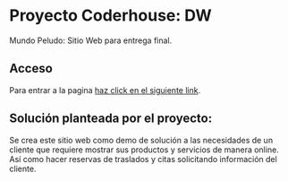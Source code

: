 # Proyecto Coderhouse: DW

Mundo Peludo: Sitio Web para entrega final.

## Acceso

Para entrar a la pagina [haz click en el siguiente link](https://newcesarperez.github.io/mundo_peludo/).

## Solución planteada por el proyecto:
Se crea este sitio web como demo de solución a las necesidades de un cliente que requiere mostrar sus productos y servicios de manera online. Así como hacer reservas de traslados y citas solicitando información del cliente.